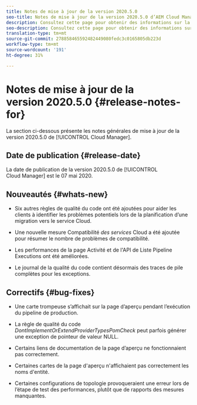 ```yaml
---
title: Notes de mise à jour de la version 2020.5.0
seo-title: Notes de mise à jour de la version 2020.5.0 d’AEM Cloud Manager
description: Consultez cette page pour obtenir des informations sur la version 2020.5.0 de Cloud Manager
seo-description: Consultez cette page pour obtenir des informations sur la version 2020.5.0 d’AEM Cloud Manager
translation-type: tm+mt
source-git-commit: 278858465592482449080fedc3c0165805db223d
workflow-type: tm+mt
source-wordcount: '191'
ht-degree: 31%

---
```


# Notes de mise à jour de la version 2020.5.0 {#release-notes-for}

La section ci-dessous présente les notes générales de mise à jour de la version 2020.5.0 de [!UICONTROL Cloud Manager].

## Date de publication {#release-date}

La date de publication de la version 2020.5.0 de [!UICONTROL Cloud Manager] est le 07 mai 2020.

## Nouveautés {#whats-new}

* Six autres règles de qualité du code ont été ajoutées pour aider les clients à identifier les problèmes potentiels lors de la planification d’une migration vers le service Cloud.

* Une nouvelle mesure Compatibilité *des services* Cloud a été ajoutée pour résumer le nombre de problèmes de compatibilité.

* Les performances de la page Activité et de l&#39;API de Liste Pipeline Executions ont été améliorées.

* Le journal de la qualité du code contient désormais des traces de pile complètes pour les exceptions.

## Correctifs {#bug-fixes}

* Une carte trompeuse s’affichait sur la page d’aperçu pendant l’exécution du pipeline de production.

* La règle de qualité du code *DontImplementOrExtendProviderTypesPomCheck* peut parfois générer une exception de pointeur de valeur NULL.

* Certains liens de documentation de la page d’aperçu ne fonctionnaient pas correctement.

* Certaines cartes de la page d&#39;aperçu n&#39;affichaient pas correctement les noms d&#39;entité.

* Certaines configurations de topologie provoqueraient une erreur lors de l’étape de test des performances, plutôt que de rapports des mesures manquantes.

